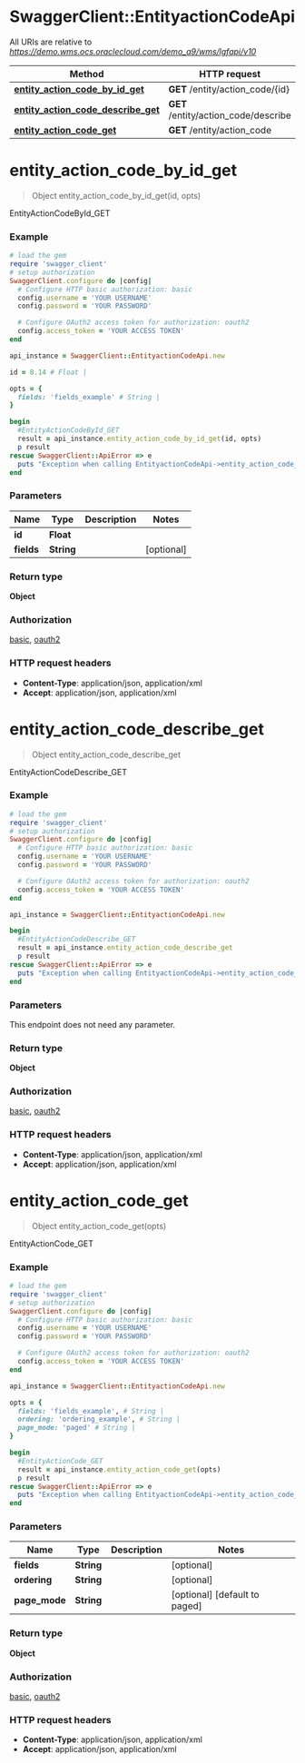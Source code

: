 # SwaggerClient::EntityactionCodeApi

All URIs are relative to *https://demo.wms.ocs.oraclecloud.com/demo_a9/wms/lgfapi/v10*

Method | HTTP request | Description
------------- | ------------- | -------------
[**entity_action_code_by_id_get**](EntityactionCodeApi.md#entity_action_code_by_id_get) | **GET** /entity/action_code/{id} | EntityActionCodeById_GET
[**entity_action_code_describe_get**](EntityactionCodeApi.md#entity_action_code_describe_get) | **GET** /entity/action_code/describe | EntityActionCodeDescribe_GET
[**entity_action_code_get**](EntityactionCodeApi.md#entity_action_code_get) | **GET** /entity/action_code | EntityActionCode_GET


# **entity_action_code_by_id_get**
> Object entity_action_code_by_id_get(id, opts)

EntityActionCodeById_GET



### Example
```ruby
# load the gem
require 'swagger_client'
# setup authorization
SwaggerClient.configure do |config|
  # Configure HTTP basic authorization: basic
  config.username = 'YOUR USERNAME'
  config.password = 'YOUR PASSWORD'

  # Configure OAuth2 access token for authorization: oauth2
  config.access_token = 'YOUR ACCESS TOKEN'
end

api_instance = SwaggerClient::EntityactionCodeApi.new

id = 8.14 # Float | 

opts = { 
  fields: 'fields_example' # String | 
}

begin
  #EntityActionCodeById_GET
  result = api_instance.entity_action_code_by_id_get(id, opts)
  p result
rescue SwaggerClient::ApiError => e
  puts "Exception when calling EntityactionCodeApi->entity_action_code_by_id_get: #{e}"
end
```

### Parameters

Name | Type | Description  | Notes
------------- | ------------- | ------------- | -------------
 **id** | **Float**|  | 
 **fields** | **String**|  | [optional] 

### Return type

**Object**

### Authorization

[basic](../README.md#basic), [oauth2](../README.md#oauth2)

### HTTP request headers

 - **Content-Type**: application/json, application/xml
 - **Accept**: application/json, application/xml



# **entity_action_code_describe_get**
> Object entity_action_code_describe_get

EntityActionCodeDescribe_GET



### Example
```ruby
# load the gem
require 'swagger_client'
# setup authorization
SwaggerClient.configure do |config|
  # Configure HTTP basic authorization: basic
  config.username = 'YOUR USERNAME'
  config.password = 'YOUR PASSWORD'

  # Configure OAuth2 access token for authorization: oauth2
  config.access_token = 'YOUR ACCESS TOKEN'
end

api_instance = SwaggerClient::EntityactionCodeApi.new

begin
  #EntityActionCodeDescribe_GET
  result = api_instance.entity_action_code_describe_get
  p result
rescue SwaggerClient::ApiError => e
  puts "Exception when calling EntityactionCodeApi->entity_action_code_describe_get: #{e}"
end
```

### Parameters
This endpoint does not need any parameter.

### Return type

**Object**

### Authorization

[basic](../README.md#basic), [oauth2](../README.md#oauth2)

### HTTP request headers

 - **Content-Type**: application/json, application/xml
 - **Accept**: application/json, application/xml



# **entity_action_code_get**
> Object entity_action_code_get(opts)

EntityActionCode_GET



### Example
```ruby
# load the gem
require 'swagger_client'
# setup authorization
SwaggerClient.configure do |config|
  # Configure HTTP basic authorization: basic
  config.username = 'YOUR USERNAME'
  config.password = 'YOUR PASSWORD'

  # Configure OAuth2 access token for authorization: oauth2
  config.access_token = 'YOUR ACCESS TOKEN'
end

api_instance = SwaggerClient::EntityactionCodeApi.new

opts = { 
  fields: 'fields_example', # String | 
  ordering: 'ordering_example', # String | 
  page_mode: 'paged' # String | 
}

begin
  #EntityActionCode_GET
  result = api_instance.entity_action_code_get(opts)
  p result
rescue SwaggerClient::ApiError => e
  puts "Exception when calling EntityactionCodeApi->entity_action_code_get: #{e}"
end
```

### Parameters

Name | Type | Description  | Notes
------------- | ------------- | ------------- | -------------
 **fields** | **String**|  | [optional] 
 **ordering** | **String**|  | [optional] 
 **page_mode** | **String**|  | [optional] [default to paged]

### Return type

**Object**

### Authorization

[basic](../README.md#basic), [oauth2](../README.md#oauth2)

### HTTP request headers

 - **Content-Type**: application/json, application/xml
 - **Accept**: application/json, application/xml



